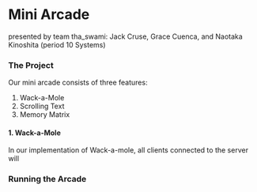 # Mini Arcade
presented by team tha_swami: Jack Cruse, Grace Cuenca, and Naotaka Kinoshita (period 10 Systems)

### The Project
Our mini arcade consists of three features:
1. Wack-a-Mole
2. Scrolling Text 
3. Memory Matrix

#### 1. Wack-a-Mole
In our implementation of Wack-a-mole, all clients connected to the server will 

### Running the Arcade
```c
```

